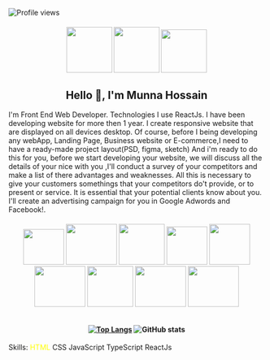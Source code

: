 ![Profile views](https://gpvc.arturio.dev/munnahosssain)

<h4 align="center"  display="flex">
  <img width="90" height="90" src="https://www.freeiconspng.com/uploads/skype-icon-3.png"/ >
  <img width="90" height="90" src="https://pngimg.com/uploads/linkedIn/linkedIn_PNG24.png"/ >
  <img width="90" height="85" src="http://pngimg.com/uploads/facebook_logos/facebook_logos_PNG19748.png" />
</h4>

<h2 align="center">Hello 👋, I'm Munna Hossain</h2>

<p>I'm Front End Web Developer. Technologies I use ReactJs. I have been developing website for more then 1 year.  I create responsive website that are displayed on all devices desktop. Of course, before I being developing any webApp, Landing Page, Business website or E-commerce,I need to have a ready-made project layout(PSD, figma, sketch) And i'm ready to do this for you, before we start developing your website, we will discuss all the details of your nice with you ,I'll conduct a survey of your competitors and make a list of there advantages and weaknesses. All this is necessary to give your customers somethings that your competitors do't provide, or to present or service. It is essential that your potential clients know about you. I'll create an advertising campaign for you in Google Adwords and Facebook!.</p>

<h6 align="center">
  <img width="80" height="70" src="https://www.jilldelosangeles.com/images/badge-html-5.png" />
  <img width="100" height="80" src="https://cdn.iconscout.com/icon/free/png-256/css-118-569410.png" />
  <img width="90" height="80" src="https://cdn.iconscout.com/icon/free/png-256/bootstrap-6-1175203.png" />
  <img width="80" height="75" src="https://cdn.freebiesupply.com/logos/large/2x/javascript-logo-png-transparent.png" />
  <img width="80" height="80" src="https://cdn.iconscout.com/icon/free/png-512/typescript-1174965.png" />
  <img width="100" height="80" src="https://i.ibb.co/qFGmcG7/download.png" />
  <img width="90" height="80" src="https://img.icons8.com/color/452/material-ui.png" />
  <img width="100" height="80" src="https://cdn.dribbble.com/users/528264/screenshots/3140440/firebase_logo.png" />
  <img width="100" height="80" src="https://nodejs.org/static/images/logo.svg" />
</h6>

<h4 align="center" >
  
[![Top Langs](https://github-readme-stats.vercel.app/api/top-langs/?username=anuraghazra&layout=compact)](https://github.com/anuraghazra/github-readme-stats)
![GitHub stats](https://github-readme-stats.vercel.app/api?username=munnahosssain&show_icons=true)
  
</h4>

<p align="center">
  
  Skills: <span style="color:yellow">HTML</span> <span>CSS</span> <span>JavaScript</span> <span>TypeScript</span> <span>ReactJs</span>

</p>

